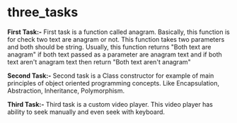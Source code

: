 # three_tasks
**First Task:-** First task is a function called anagram. Basically, this function is for check two text are anagram or not. This function takes two parameters and both should be string. Usually, this function returns "Both text are anagram" if both text passed as a parameter are anagram text and if both text aren't anagram text then return "Both text aren't anagram"

**Second Task:-** Second task is a Class constructor for example of main principles of object oriented programming concepts. Like Encapsulation, Abstraction, Inheritance, Polymorphism.

**Third Task:-** Third task is a custom video player. This video player has ability to seek manually and even seek with keyboard.
